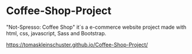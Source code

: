 # Coffee-Shop-Project
"Not-Spresso: Coffee Shop" it´s a e-commerce website project made with html, css, javascript, Sass and Bootstrap.

https://tomaskleinschuster.github.io/Coffee-Shop-Project/
